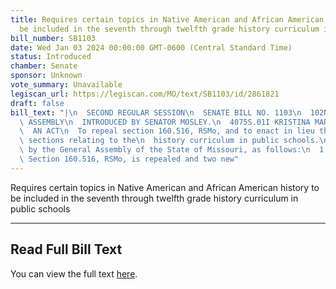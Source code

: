 ```yaml
---
title: Requires certain topics in Native American and African American history to
  be included in the seventh through twelfth grade history curriculum in public schools
bill_number: SB1103
date: Wed Jan 03 2024 00:00:00 GMT-0600 (Central Standard Time)
status: Introduced
chamber: Senate
sponsor: Unknown
vote_summary: Unavailable
legiscan_url: https://legiscan.com/MO/text/SB1103/id/2861821
draft: false
bill_text: "|\n  SECOND REGULAR SESSION\n  SENATE BILL NO. 1103\n  102ND GENERA L\
  \ ASSEMBLY\n  INTRODUCED BY SENATOR MOSLEY.\n  4075S.01I KRISTINA MARTIN, Secretary\n\
  \  AN ACT\n  To repeal section 160.516, RSMo, and to enact in lieu thereof two new\
  \ sections relating to the\n  history curriculum in public schools.\n  Be it enacted\
  \ by the General Assembly of the State of Missouri, as follows:\n  1 Section A.\
  \ Section 160.516, RSMo, is repealed and two new"
---
```

Requires certain topics in Native American and African American history to be included in the seventh through twelfth grade history curriculum in public schools

---

## Read Full Bill Text

You can view the full text [here](https://legiscan.com/MO/text/SB1103/id/2861821).

